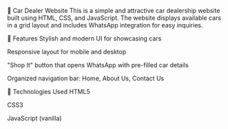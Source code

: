 🚗 Car Dealer Website
This is a simple and attractive car dealership website built using HTML, CSS, and JavaScript. The website displays available cars in a grid layout and includes WhatsApp integration for easy inquiries.

📌 Features
Stylish and modern UI for showcasing cars

Responsive layout for mobile and desktop

"Shop It" button that opens WhatsApp with pre-filled car details

Organized navigation bar: Home, About Us, Contact Us

🔧 Technologies Used
HTML5

CSS3

JavaScript (vanilla)
